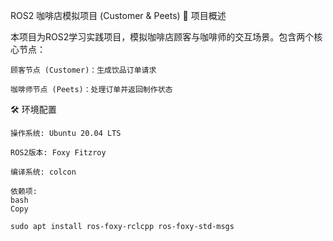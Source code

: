 ROS2 咖啡店模拟项目 (Customer & Peets)
📖 项目概述

本项目为ROS2学习实践项目，模拟咖啡店顾客与咖啡师的交互场景。包含两个核心节点：

    顾客节点 (Customer)：生成饮品订单请求

    咖啡师节点 (Peets)：处理订单并返回制作状态

🛠️ 环境配置

    操作系统: Ubuntu 20.04 LTS

    ROS2版本: Foxy Fitzroy

    编译系统: colcon

    依赖项:
    bash
    Copy

    sudo apt install ros-foxy-rclcpp ros-foxy-std-msgs
